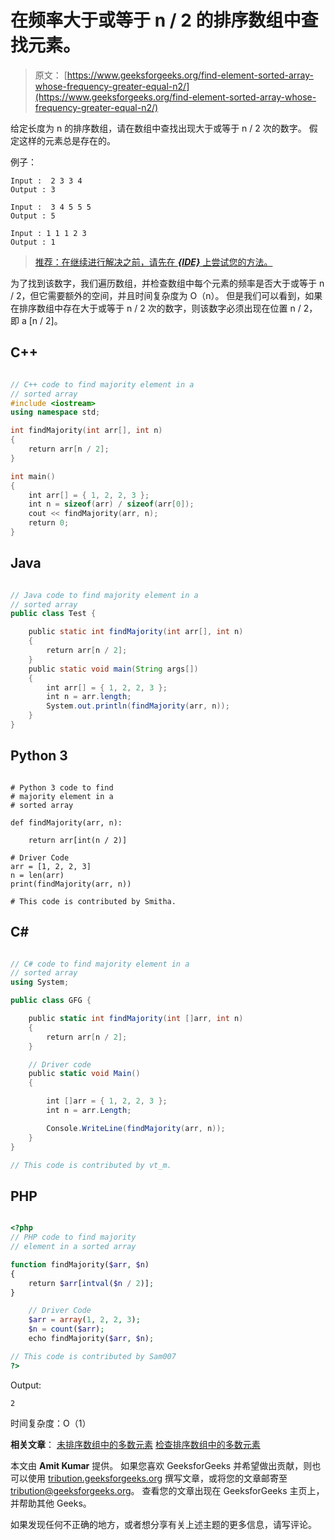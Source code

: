 # 在频率大于或等于 n / 2 的排序数组中查找元素。

> 原文： [https://www.geeksforgeeks.org/find-element-sorted-array-whose-frequency-greater-equal-n2/](https://www.geeksforgeeks.org/find-element-sorted-array-whose-frequency-greater-equal-n2/)

给定长度为 n 的排序数组，请在数组中查找出现大于或等于 n / 2 次的数字。 假定这样的元素总是存在的。

例子：

```
Input :  2 3 3 4
Output : 3

Input :  3 4 5 5 5 
Output : 5

Input : 1 1 1 2 3
Output : 1

```

> [推荐：在继续进行解决之前，请先在 ***{IDE}*** 上尝试您的方法。](https://ide.geeksforgeeks.org/)

为了找到该数字，我们遍历数组，并检查数组中每个元素的频率是否大于或等于 n / 2，但它需要额外的空间，并且时间复杂度为 O（n）。
但是我们可以看到，如果在排序数组中存在大于或等于 n / 2 次的数字，则该数字必须出现在位置 n / 2，即 a [n / 2]。

## C++ 

```cpp

// C++ code to find majority element in a 
// sorted array 
#include <iostream> 
using namespace std; 

int findMajority(int arr[], int n) 
{ 
    return arr[n / 2]; 
} 

int main() 
{ 
    int arr[] = { 1, 2, 2, 3 }; 
    int n = sizeof(arr) / sizeof(arr[0]); 
    cout << findMajority(arr, n); 
    return 0; 
} 

```

## Java

```java

// Java code to find majority element in a 
// sorted array 
public class Test { 

    public static int findMajority(int arr[], int n) 
    { 
        return arr[n / 2]; 
    } 
    public static void main(String args[]) 
    { 
        int arr[] = { 1, 2, 2, 3 }; 
        int n = arr.length; 
        System.out.println(findMajority(arr, n)); 
    } 
} 

```

## Python 3

```

# Python 3 code to find 
# majority element in a 
# sorted array 

def findMajority(arr, n): 

    return arr[int(n / 2)] 

# Driver Code 
arr = [1, 2, 2, 3] 
n = len(arr)  
print(findMajority(arr, n)) 

# This code is contributed by Smitha. 

```

## C# 

```cs

// C# code to find majority element in a 
// sorted array 
using System; 

public class GFG { 

    public static int findMajority(int []arr, int n) 
    { 
        return arr[n / 2]; 
    } 

    // Driver code 
    public static void Main() 
    { 

        int []arr = { 1, 2, 2, 3 }; 
        int n = arr.Length; 

        Console.WriteLine(findMajority(arr, n)); 
    } 
} 

// This code is contributed by vt_m.  

```

## PHP

```php

<?php 
// PHP code to find majority  
// element in a sorted array 

function findMajority($arr, $n) 
{ 
    return $arr[intval($n / 2)]; 
} 

    // Driver Code 
    $arr = array(1, 2, 2, 3); 
    $n = count($arr); 
    echo findMajority($arr, $n);      

// This code is contributed by Sam007 
?> 

```

Output:

```
2

```

时间复杂度：O（1）

**相关文章**：
 [未排序数组中的多数元素](https://www.geeksforgeeks.org/majority-element/)
[检查排序数组中的多数元素](https://www.geeksforgeeks.org/check-for-majority-element-in-a-sorted-array/)

本文由 **Amit Kumar** 提供。 如果您喜欢 GeeksforGeeks 并希望做出贡献，则也可以使用 [tribution.geeksforgeeks.org](http://www.contribute.geeksforgeeks.org) 撰写文章，或将您的文章邮寄至 tribution@geeksforgeeks.org。 查看您的文章出现在 GeeksforGeeks 主页上，并帮助其他 Geeks。

如果发现任何不正确的地方，或者想分享有关上述主题的更多信息，请写评论。

